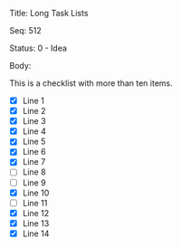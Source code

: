 Title:  Long Task Lists

Seq:    512

Status: 0 - Idea

Body:

This is a checklist with more than ten items. 

+ [X] Line 1
+ [X] Line 2
+ [X] Line 3
+ [X] Line 4
+ [X] Line 5
+ [X] Line 6
+ [X] Line 7
+ [ ] Line 8
+ [ ] Line 9
+ [X] Line 10
+ [ ] Line 11
+ [X] Line 12
+ [X] Line 13
+ [X] Line 14
